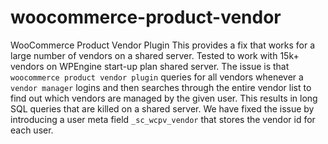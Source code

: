 # woocommerce-product-vendor
WooCommerce Product Vendor Plugin
This provides a fix that works for a large number of vendors on a shared server. Tested to work with 15k+ vendors on WPEngine start-up plan shared server.
The issue is that `woocommerce product vendor plugin` queries for all vendors whenever a `vendor manager` logins and then searches through the entire vendor list to find out which vendors are managed by the given user. This results in long SQL queries that are killed on a shared server. 
We have fixed the issue by introducing a user meta field `_sc_wcpv_vendor` that stores the vendor id for each user. 
